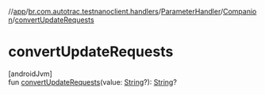 //[app](../../../../index.md)/[br.com.autotrac.testnanoclient.handlers](../../index.md)/[ParameterHandler](../index.md)/[Companion](index.md)/[convertUpdateRequests](convert-update-requests.md)

# convertUpdateRequests

[androidJvm]\
fun [convertUpdateRequests](convert-update-requests.md)(value: [String](https://kotlinlang.org/api/latest/jvm/stdlib/kotlin/-string/index.html)?): [String](https://kotlinlang.org/api/latest/jvm/stdlib/kotlin/-string/index.html)?
